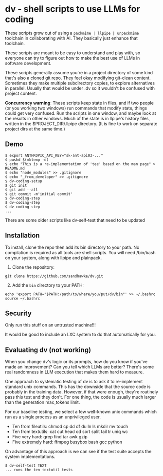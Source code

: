 # dv - shell scripts to use LLMs for coding

These scripts grow out of using a `packmime | llpipe | unpackmime` toolchain in collaborating with AI. They basically just enhance that toolchain.

These scripts are meant to be easy to understand and play with, so everyone can try to figure out how to make the best use of LLMs in software development.

These scripts generally assume you're in a project directory of some kind that's also a cloned git repo. They feel okay modifying git-clean content. Sometimes they make multiple subdirectory copies, to explore alternatives in parallel. Usually that would be under .dv so it wouldn't be confused with project content.

**Concurrency warning**: These scripts keep state in files, and if two people (or you working two windows) run commands that modify state, things could get very confused. Run the scripts in one window, and maybe look at the results in other windows.  Much of the state is in llpipe's history files, written in the $PROJECT_DIR/.llpipe directory. (It is fine to work on separate project dirs at the same time.)

## Demo

```terminal
$ export ANTHROPIC_API_KEY="sk-ant-api03-..."
$ pushd $(mktemp -d)
$ echo "This is a re-implementation of 'tee' based on the man page" > README.md
$ echo "node_modules" >> .gitignore
$ echo "_from_developer" >> .gitignore
$ dv-coding-setup
$ git init
$ git add --all
$ git commit -m'initial commit'
$ dv-coding-step
$ dv-coding-step
$ dv-coding-step
...
```

There are some older scripts like dv-self-test that need to be updated

## Installation

To install, clone the repo then add its bin directory to your path. No compilation is required as all tools are shell scripts. You will need /bin/bash on your system, along with llpipe and plainpack.

1. Clone the repository:
```
git clone https://github.com/sandhawke/dv.git
```

2. Add the `bin` directory to your PATH:
```
echo 'export PATH="$PATH:/path/to/where/you/put/dv/bin"' >> ~/.bashrc
source ~/.bashrc
```

## Security

Only run this stuff on an untrusted machine!!!

It would be good to include an LXC system to do that automatically for you.

## Evaluating dv (not working)

When you change dv's logic or its prompts, how do you know if you've made an improvement? Can you tell which LLMs are better? There's some real randomness in LLM execution that makes them hard to measure.

One approach to systematic testing of dv is to ask it to re-implement standard unix commands. This has the downside that the source code is probably in the training data. However, if that were enough, they're routinely pass this test and they don't. For one thing, the code is usually much larger than the generation max_tokens limit.

For our baseline testing, we select a few well-known unix commands which run as a single process as an unprivileged user.

* Ten from fileutils: chmod cp dd df du ln ls mkdir mv touch
* Ten from textutils: cat cut head od sort split tail tr uniq wc
* Five very hard: grep find tar awk gzip
* Five extremely hard: ffmpeg busybox bash gcc python

On advantage of this approach is we can see if the test suite accepts the system implementations.

```terminal
$ dv-self-test TEXT
... runs the ten textutil tests
```
